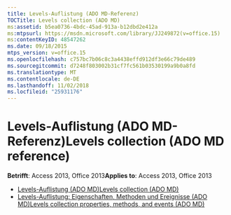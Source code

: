```yaml
---
title: Levels-Auflistung (ADO MD-Referenz)
TOCTitle: Levels collection (ADO MD)
ms:assetid: b5ea0736-4bdc-45ad-913a-b12dbd2e412a
ms:mtpsurl: https://msdn.microsoft.com/library/JJ249872(v=office.15)
ms:contentKeyID: 48547262
ms.date: 09/18/2015
mtps_version: v=office.15
ms.openlocfilehash: c757bc7b06c8c3a4438effd912df3e66c79de489
ms.sourcegitcommit: d7248f803002b31cf7fc561b03530199a9b0a8fd
ms.translationtype: MT
ms.contentlocale: de-DE
ms.lasthandoff: 11/02/2018
ms.locfileid: "25931176"
---
```

# <a name="levels-collection-ado-md-reference"></a><span data-ttu-id="e3fc2-102">Levels-Auflistung (ADO MD-Referenz)</span><span class="sxs-lookup"><span data-stu-id="e3fc2-102">Levels collection (ADO MD reference)</span></span>

<span data-ttu-id="e3fc2-103">**Betrifft**: Access 2013, Office 2013</span><span class="sxs-lookup"><span data-stu-id="e3fc2-103">**Applies to**: Access 2013, Office 2013</span></span>

- [<span data-ttu-id="e3fc2-104">Levels-Auflistung (ADO MD)</span><span class="sxs-lookup"><span data-stu-id="e3fc2-104">Levels collection (ADO MD)</span></span>](levels-collection-ado-md.md)
- [<span data-ttu-id="e3fc2-105">Levels-Auflistung: Eigenschaften, Methoden und Ereignisse (ADO MD)</span><span class="sxs-lookup"><span data-stu-id="e3fc2-105">Levels collection properties, methods, and events (ADO MD)</span></span>](levels-collection-properties-methods-and-events-ado-md.md)


